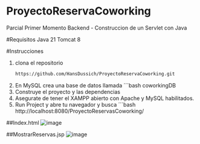 # ProyectoReservaCoworking
Parcial Primer Momento Backend - Construccion de un Servlet con Java 

#Requisitos 
Java 21
Tomcat 8

#Instrucciones

1. clona el repositorio
    ```bash
    https://github.com/HansDussich/ProyectoReservaCoworking.git
2. En MySQL crea una base de datos llamada
   ´´´bash
   coworkingDB
3. Construye el proyecto y las dependencias
4. Asegurate de tener el XAMPP abierto con Apache y MySQL habilitados.
5. Run Project y abre tu navegador y busca
   ´´´bash
   http://localhost:8080/ProyectoReservasCoworking/

##Index.html
![image](https://github.com/user-attachments/assets/d2229766-9d21-4d4b-a4a3-393283634621)

##MostrarReservas.jsp
![image](https://github.com/user-attachments/assets/c0316ba9-8886-4f2e-b973-c49a66dc8f67)



   
